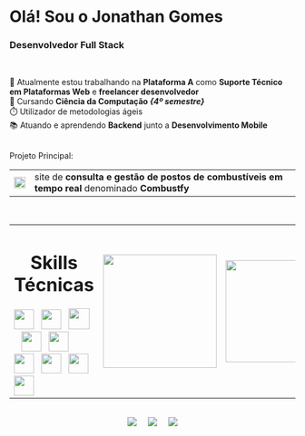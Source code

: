 <h1>Olá! Sou o Jonathan Gomes</h1>
<h3>Desenvolvedor Full Stack</h3>

<br>

🔭 Atualmente estou trabalhando na <b>Plataforma A</b> como <b>Suporte Técnico em Plataformas Web</b> e <b>freelancer desenvolvedor</b>
<br>
🌱 Cursando <b>Ciência da Computação <em>{4º semestre}</em></b>
<br>
⏱️ Utilizador de metodologias ágeis
<br>
📚 Atuando e aprendendo <b>Backend</b> junto a <b>Desenvolvimento Mobile</b>
<br><br>

<div>
  Projeto Principal:
  <br>
  <table>
    <tr>
      <td>
        <a href="https://combustfy.com.br/" style="color: inherit; text-decoration: none;">
          <img src="https://media.discordapp.net/attachments/1083467239338021016/1403221447165607996/2.png?ex=6896c34f&is=689571cf&hm=62f05d963f99ecef886daf15e06b7ba2d5f25bbb24a3579a8a58051f1d5ff517&=&format=webp&quality=lossless" width="20" />
        </a>
      </td>
      <td>
        site de <b>consulta e gestão de postos de combustíveis em tempo real</b> denominado <b>Combustfy</b>
      </td>
    </tr>
  </table>
</div>

<br>

<table align="center">
  <tr>
    <td>
      <div align="center">
        <h1>Skills Técnicas</h1>
      </div>
      <div>
        <img src="https://cdn.jsdelivr.net/gh/devicons/devicon/icons/html5/html5-original.svg" width="35px" />&nbsp;&nbsp;
        <img src="https://cdn.jsdelivr.net/gh/devicons/devicon@latest/icons/css3/css3-original.svg" width="35" />&nbsp;&nbsp;
        <img src="https://upload.wikimedia.org/wikipedia/commons/thumb/b/b2/Bootstrap_logo.svg/1200px-Bootstrap_logo.svg.png" width="37" />&nbsp;&nbsp;
        <img src="https://cdn.jsdelivr.net/gh/devicons/devicon@latest/icons/csharp/csharp-original.svg" width="35" />&nbsp;&nbsp;
        <img src="https://cdn.jsdelivr.net/gh/devicons/devicon@latest/icons/javascript/javascript-plain.svg" width="35" />&nbsp;&nbsp;
        <img src="https://cdn.jsdelivr.net/gh/devicons/devicon@latest/icons/php/php-original.svg" width="35" />&nbsp;&nbsp;
        <img src="https://cdn.jsdelivr.net/gh/devicons/devicon@latest/icons/nodejs/nodejs-original.svg" width="35" />&nbsp;&nbsp;
        <img src="https://cdn.jsdelivr.net/gh/devicons/devicon@latest/icons/python/python-original.svg" width="35" />&nbsp;&nbsp;
        <img src="https://cdn.jsdelivr.net/gh/devicons/devicon@latest/icons/java/java-original.svg" width="35" />
      </div>
    </td>
    <td>
      <img src="https://cdn.discordapp.com/attachments/1083467239338021016/1403212429030326392/Design_sem_nome.gif?ex=6896bae9&is=68956969&hm=73c20f544f26eaf77b5e03345a7dfcfd1ddc4db7e0bbbaf97fa3297095a6722b&" width="200" />
    </td>
    <td>
      <a href="https://github.com/CodebyScar">
        <img height="180em" src="https://github-readme-stats.vercel.app/api/top-langs/?username=CodebyScar&layout=compact&langs_count=16&theme=material-palenight" />
      </a>
    </td>
  </tr>
</table>

<br>

<div align="center">
  <a href="https://www.instagram.com/jow_gs/" target="_blank"><img src="https://img.shields.io/badge/-Instagram-%23E4405F?style=for-the-badge&logo=instagram&logoColor=white" /></a>
  &nbsp;&nbsp;&nbsp;
  <a href="mailto:jonathangomessocial17@gmail.com"><img src="https://img.shields.io/badge/Gmail-%23333?style=for-the-badge&logo=gmail&logoColor=white" /></a>
  &nbsp;&nbsp;&nbsp;
  <a href="https://www.linkedin.com/in/jonathan-gomes-dos-santos-57b814314/" target="_blank"><img src="https://img.shields.io/badge/-LinkedIn-%230077B5?style=for-the-badge&logo=linkedin&logoColor=white" /></a>
</div>
